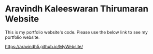 # Aravindh Kaleeswaran Thirumaran Website

This is my portfolio website's code. Please use the below link to see my portfolio website.

https://aravindh5.github.io/MyWebsite/
